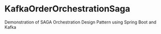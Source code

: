 # KafkaOrderOrchestrationSaga

Demonstration of SAGA Orchestration Design Pattern using Spring Boot and Kafka
